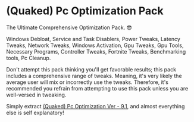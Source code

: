 # (Quaked) Pc Optimization Pack
The Ultimate Comprehensive Optimization Pack. 😎 

Windows Debloat, Service and Task Disablers, Power Tweaks, Latency Tweaks, Network Tweaks, Windows Activation, 
Gpu Tweaks, Gpu Tools, Necessary Programs, Controller Tweaks, Fortnite Tweaks, Benchmarking tools, Pc Cleanup. 

Don't attempt this pack thinking you'll get favorable results; this pack includes a comprehensive range of tweaks. 
Meaning, it's very likely the average user will mix or incorrectly use the tweaks. 
Therefore, it's recommended you refrain from attempting to use this pack unless you are well-versed in tweaking.

Simply extract [(Quaked) Pc Optimization Ver - 9.1](https://github.com/QuakedK/Pc-Optimization-Pack/releases/download/optimization/Quaked-Pc-Optimization-Ver-9.1.zip), and almost everything else is self explanatory!
